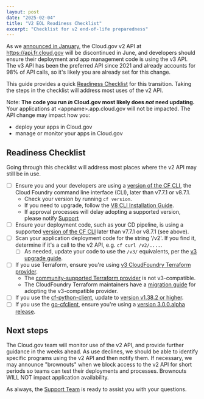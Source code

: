 ```yaml
---
layout: post
date: "2025-02-04"
title: "V2 EOL Readiness Checklist"
excerpt: "Checklist for v2 end-of-life preparedness"
---
```


As we [announced in January]({{site.baseurl}}/news/2025/01/07/v2api-deprecation/), 
the Cloud.gov v2 API at
<https://api.fr.cloud.gov> will be discontinued in June, and
developers should ensure their deployment and app management
code is using the v3 API. The v3 API has been the preferred API since 2021
and already accounts for 98% of API calls, so it's likely you are already
set for this change.

This guide provides a quick [Readiness Checklist](#readiness-checklist) for this transition. Taking
the steps in the checklist will address most uses of the v2 API.

Note: **The code you run _in_ Cloud.gov most likely does _not_ need
updating.** Your applications at &lt;appname&gt;.app.cloud.gov will not
be impacted. The API change may impact how you:

* deploy your apps in Cloud.gov
* manage or monitor your apps in Cloud.gov

## Readiness Checklist

Going through this checklist will address most places where the v2 API may still be in use.

- [ ] Ensure you and your developers are using a [version of the CF CLI](#update-your-version-of-cf-cli), the Cloud Foundry command line interface (CLI), later than v7.7.1 or v8.7.1.
  - Check your version by running `cf version`.
  - If you need to upgrade, follow the [V8 CLI Installation Guide](https://github.com/cloudfoundry/cli/wiki/V8-CLI-Installation-Guide).
  - If approval processes will delay adopting a supported version, please notify [Support](mailto:support@cloud.gov)
- [ ] Ensure your deployment code, such as your CD pipeline, is using a supported [version of the CF CLI](#update-your-version-of-cf-cli) later than v7.7.1 or v8.7.1 (see above).
- [ ] Scan your application deployment code for the string '/v2'. If you find it, determine if it's a call to the v2 API, e.g. `cf curl /v2/....`.
  - [ ] As needed, update your code to use the `/v3/` equivalents, per the [v3 upgrade guide](https://v3-apidocs.cloudfoundry.org/index.html#upgrade-guide).
- [ ] If you use Terraform, ensure you're using [v3 CloudFoundry Terraform provider](https://github.com/cloudfoundry/terraform-provider-cloudfoundry).
  - The [community-supported Terraform provider](https://registry.terraform.io/providers/cloudfoundry-community/cloudfoundry/latest) is not v3-compatible.
  - The CloudFoundry Terraform maintainers have a [migration guide](https://github.com/cloudfoundry/terraform-provider-cloudfoundry/blob/main/migration-guide/Readme.md) for adopting the v3-compatible provider.
- [ ] If you use the [cf-python-client](https://github.com/cloudfoundry-community/cf-python-client/), update to [version v1.38.2 or higher](https://github.com/cloudfoundry-community/cf-python-client/releases).
- [ ] If you use the [go-cfclient](https://github.com/cloudfoundry/go-cfclient), ensure you're using a [version 3.0.0.alpha release](https://github.com/cloudfoundry/go-cfclient/releases).

## Next steps

The Cloud.gov team will monitor use of the v2 API, and provide further guidance in the weeks ahead. As use declines, we should be able to identify specific programs using the v2 API and then notify them. If necessary, we may announce "brownouts" when we block access to the v2 API for short periods so teams can test their deployments and processes. Brownouts WILL NOT impact application availability.

As always, the [Support Team](mailto:support@cloud.gov) is ready to assist you with your questions.



